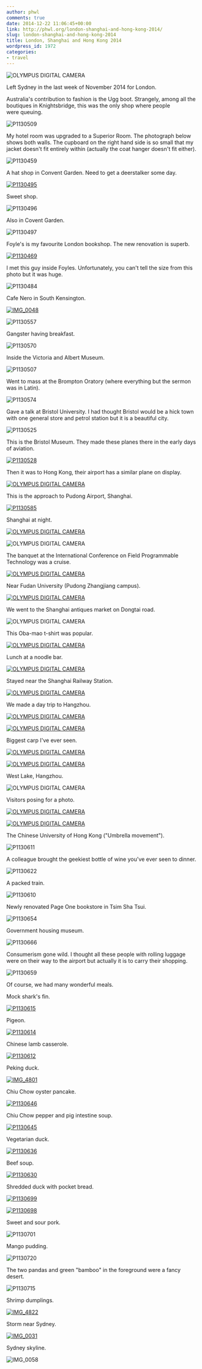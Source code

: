 ```yaml
---
author: phwl
comments: true
date: 2014-12-22 11:06:45+00:00
link: http://phwl.org/london-shanghai-and-hong-kong-2014/
slug: london-shanghai-and-hong-kong-2014
title: London, Shanghai and Hong Kong 2014
wordpress_id: 1972
categories:
- travel
---
```


![OLYMPUS DIGITAL CAMERA](/assets/images/2014/12/PC140137-1024x768.jpg)

Left Sydney in the last week of November 2014 for London.

<!-- more -->

Australia's contribution to fashion is the Ugg boot. Strangely, among all the boutiques in Knightsbridge, this was the only shop where people were queuing.

![P1130509](/assets/images/2014/12/P1130509-1024x768.jpg)

My hotel room was upgraded to a Superior Room. The photograph below shows both walls. The cupboard on the right hand side is so small that my jacket doesn't fit entirely within (actually the coat hanger doesn't fit either).

![P1130459](/assets/images/2014/12/P1130459-1024x768.jpg)

A hat shop in Convent Garden. Need to get a deerstalker some day.

[![P1130495](/assets/images/2014/12/P1130495-1024x768.jpg)](/assets/images/2014/12/P1130495.jpg)

Sweet shop.

![P1130496](/assets/images/2014/12/P1130496-1024x768.jpg)

Also in Covent Garden.

![P1130497](/assets/images/2014/12/P1130497-1024x768.jpg)

Foyle's is my favourite London bookshop. The new renovation is superb.

[![P1130469](/assets/images/2014/12/P1130469-1024x768.jpg)](/assets/images/2014/12/P1130469.jpg)

I met this guy inside Foyles. Unfortunately, you can't tell the size from this photo but it was huge.

![P1130484](/assets/images/2014/12/P1130484-1024x768.jpg)

Cafe Nero in South Kensington.

[![IMG_0048](/assets/images/2014/12/IMG_0048-1024x764.jpg)](/assets/images/2014/12/IMG_0048.jpg)

![P1130557](/assets/images/2014/12/P1130557-1024x768.jpg)

Gangster having breakfast.

![P1130570](/assets/images/2014/12/P1130570-1024x768.jpg)

Inside the Victoria and Albert Museum.

![P1130507](/assets/images/2014/12/P1130507-1024x768.jpg)

Went to mass at the Brompton Oratory (where everything but the sermon was in Latin).

![P1130574](/assets/images/2014/12/P1130574-768x1024.jpg)

Gave a talk at Bristol University. I had thought Bristol would be a hick town with one general store and petrol station but it is a beautiful city.

![P1130525](/assets/images/2014/12/P1130525-768x1024.jpg)

This is the Bristol Museum. They made these planes there in the early days of aviation.

[![P1130528](/assets/images/2014/12/P1130528-1024x768.jpg)](/assets/images/2014/12/P1130528.jpg)

Then it was to Hong Kong, their airport has a similar plane on display.

[![OLYMPUS DIGITAL CAMERA](/assets/images/2014/12/PC080014-1024x768.jpg)](/assets/images/2014/12/PC080014.jpg)

This is the approach to Pudong Airport, Shanghai.

[![P1130585](/assets/images/2014/12/P1130585-1024x768.jpg)](/assets/images/2014/12/P1130585.jpg)

Shanghai at night.

[![OLYMPUS DIGITAL CAMERA](/assets/images/2014/12/PC110102-1024x768.jpg)](/assets/images/2014/12/PC110102.jpg)

![OLYMPUS DIGITAL CAMERA](/assets/images/2014/12/PC110103-1024x768.jpg)

The banquet at the International Conference on Field Programmable Technology was a cruise.

[![OLYMPUS DIGITAL CAMERA](/assets/images/2014/12/PC110027-1024x768.jpg)](/assets/images/2014/12/PC110027.jpg)

Near Fudan University (Pudong Zhangjiang campus).

[![OLYMPUS DIGITAL CAMERA](/assets/images/2014/12/PC090020-1024x768.jpg)](/assets/images/2014/12/PC090020.jpg)

We went to the Shanghai antiques market on Dongtai road.

![OLYMPUS DIGITAL CAMERA](/assets/images/2014/12/PC140150-1024x768.jpg)

This Oba-mao t-shirt was popular.

[![OLYMPUS DIGITAL CAMERA](/assets/images/2014/12/PC140158-1024x768.jpg)](/assets/images/2014/12/PC140158.jpg)

Lunch at a noodle bar.

[![OLYMPUS DIGITAL CAMERA](/assets/images/2014/12/PC140130-1024x768.jpg)](/assets/images/2014/12/PC140130.jpg)

Stayed near the Shanghai Railway Station.

[![OLYMPUS DIGITAL CAMERA](/assets/images/2014/12/PC140124-1024x768.jpg)](/assets/images/2014/12/PC140124.jpg)

We made a day trip to Hangzhou.

[![OLYMPUS DIGITAL CAMERA](/assets/images/2014/12/PC150181-1024x768.jpg)](/assets/images/2014/12/PC150181.jpg)

[![OLYMPUS DIGITAL CAMERA](/assets/images/2014/12/PC150197-1024x768.jpg)](/assets/images/2014/12/PC150197.jpg)

Biggest carp I've ever seen.

[![OLYMPUS DIGITAL CAMERA](/assets/images/2014/12/PC150189-1024x768.jpg)](/assets/images/2014/12/PC150189.jpg)

[![OLYMPUS DIGITAL CAMERA](/assets/images/2014/12/PC150212-1024x768.jpg)](/assets/images/2014/12/PC150212.jpg)

West Lake, Hangzhou.

![OLYMPUS DIGITAL CAMERA](/assets/images/2014/12/PC150200-1024x768.jpg)

Visitors posing for a photo.

[![OLYMPUS DIGITAL CAMERA](/assets/images/2014/12/PC150210-1024x768.jpg)](/assets/images/2014/12/PC150210.jpg)

[![OLYMPUS DIGITAL CAMERA](/assets/images/2014/12/PC150203-1024x768.jpg)](/assets/images/2014/12/PC150203.jpg)

The Chinese University of Hong Kong ("Umbrella movement").

![P1130611](/assets/images/2014/12/P1130611-1024x768.jpg)

A colleague brought the geekiest bottle of wine you've ever seen to dinner.

![P1130622](/assets/images/2014/12/P1130622-768x1024.jpg)

A packed train.

![P1130610](/assets/images/2014/12/P1130610-1024x768.jpg)

Newly renovated Page One bookstore in Tsim Sha Tsui.

![P1130654](/assets/images/2014/12/P1130654-1024x768.jpg)

Government housing museum.

![P1130666](/assets/images/2014/12/P1130666-1024x768.jpg)

Consumerism gone wild. I thought all these people with rolling luggage were on their way to the airport but actually it is to carry their shopping.

![P1130659](/assets/images/2014/12/P1130659-1024x768.jpg)

Of course, we had many wonderful meals.

Mock shark's fin.

[![P1130615](/assets/images/2014/12/P1130615-1024x768.jpg)](/assets/images/2014/12/P1130615.jpg)

Pigeon.

[![P1130614](/assets/images/2014/12/P1130614-1024x768.jpg)](/assets/images/2014/12/P1130614.jpg)

Chinese lamb casserole.

[![P1130612](/assets/images/2014/12/P1130612-1024x768.jpg)](/assets/images/2014/12/P1130612.jpg)

Peking duck.

[![IMG_4801](/assets/images/2014/12/IMG_4801-768x1024.jpg)](/assets/images/2014/12/IMG_4801.jpg)

Chiu Chow oyster pancake.

[![P1130646](/assets/images/2014/12/P1130646-1024x768.jpg)](/assets/images/2014/12/P1130646.jpg)

Chiu Chow pepper and pig intestine soup.

[![P1130645](/assets/images/2014/12/P1130645-1024x768.jpg)](/assets/images/2014/12/P1130645.jpg)

Vegetarian duck.

[![P1130636](/assets/images/2014/12/P1130636-1024x768.jpg)](/assets/images/2014/12/P1130636.jpg)

Beef soup.

[![P1130630](/assets/images/2014/12/P1130630-1024x768.jpg)](/assets/images/2014/12/P1130630.jpg)

Shredded duck with pocket bread.

[![P1130699](/assets/images/2014/12/P1130699-1024x768.jpg)](/assets/images/2014/12/P1130699.jpg)

[![P1130698](/assets/images/2014/12/P1130698-1024x768.jpg)](/assets/images/2014/12/P1130698.jpg)

Sweet and sour pork.

![P1130701](/assets/images/2014/12/P1130701-1024x768.jpg)

Mango pudding.

![P1130720](/assets/images/2014/12/P1130720-1024x768.jpg)

The two pandas and green "bamboo" in the foreground were a fancy desert.

![P1130715](/assets/images/2014/12/P1130715-1024x768.jpg)

Shrimp dumplings.

[![IMG_4822](/assets/images/2014/12/IMG_4822-1024x768.jpg)](/assets/images/2014/12/IMG_4822.jpg)

Storm near Sydney.

[![IMG_0031](/assets/images/2014/12/IMG_0031-1024x768.jpg)](/assets/images/2014/12/IMG_0031.jpg)

Sydney skyline.

![IMG_0058](/assets/images/2014/12/IMG_0058-1024x782.jpg)

